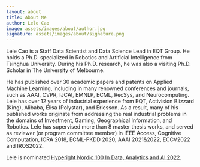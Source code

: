 ```yaml
---
layout: about
title: About Me
author: Lele Cao
image: assets/images/about/author.jpg
signature: assets/images/about/signature.png
---
```


Lele Cao is a Staff Data Scientist and Data Science Lead in EQT Group. He holds a Ph.D. specialized in Robotics and Artificial Intelligence from Tsinghua University. During his Ph.D. research, he was also a visiting Ph.D. Scholar in The University of Melbourne. 

He has published over 30 academic papers and patents on Applied Machine Learning, including in many renowned conferences and journals, such as AAAI, CVPR, IJCAI, EMNLP, ECML, RecSys, and Neurocomputing. Lele has over 12 years of industrial experience from EQT, Activision Blizzard (King), Alibaba, Elisa (Polystar), and Ericsson. As a result, many of his published works originate from addressing the real industrial problems in the domains of Investment, Gaming, Geographical Information, and Robotics. Lele has supervised more than 8 master thesis works, and served as reviewer (or program committee member) in IEEE Access, Cognitive Computation, ICRA 2018, ECML-PKDD 2020, AAAI 2021&2022, ECCV2022 and IROS2022.

Lele is nominated [Hyperight Nordic 100 In Data, Analytics and AI 2022](https://hyperight.com/nordic100).